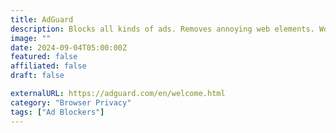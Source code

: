 ```yaml
---
title: AdGuard
description: Blocks all kinds of ads. Removes annoying web elements. Works for browsers and apps.
image: ""
date: 2024-09-04T05:00:00Z
featured: false
affiliated: false
draft: false

externalURL: https://adguard.com/en/welcome.html
category: "Browser Privacy"
tags: ["Ad Blockers"]
---
```

